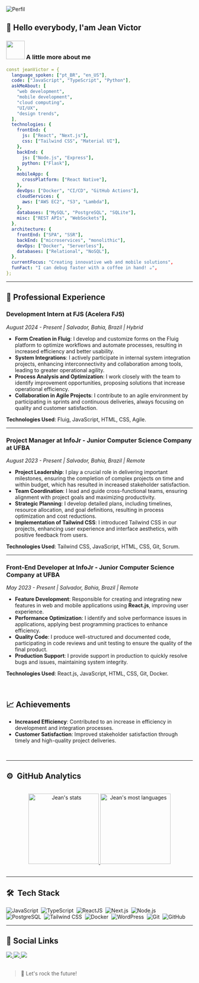 ![Perfil](https://img.shields.io/badge/Status-Desenvolvedor%20Full%20Stack-brightgreen)

## 👋 Hello everybody, I'am Jean Victor

### <img src="https://media3.giphy.com/media/v1.Y2lkPTc5MGI3NjExdGlzZzJ3bjBnM3Vwc3VtenAzeXdpZm0zNTV5dGhvZ2V0MW1oem9ubSZlcD12MV9pbnRlcm5hbF9naWZfYnlfaWQmY3Q9cw/eNwO33cDf7H60uqErv/giphy.webp" width="50"> A little more about me

```yaml
const jeanVictor = {
  language_spoken: ["pt_BR", "en_US"],
  code: ["JavaScript", "TypeScript", "Python"],
  askMeAbout: [
    "web development",
    "mobile development",
    "cloud computing",
    "UI/UX",
    "design trends",
  ],
  technologies: {
    frontEnd: {
      js: ["React", "Next.js"],
      css: ["Tailwind CSS", "Material UI"],
    },
    backEnd: {
      js: ["Node.js", "Express"],
      python: ["Flask"],
    },
    mobileApp: {
      crossPlatform: ["React Native"],
    },
    devOps: ["Docker", "CI/CD", "GitHub Actions"],
    cloudServices: {
      aws: ["AWS EC2", "S3", "Lambda"],
    },
    databases: ["MySQL", "PostgreSQL", "SQLite"],
    misc: ["REST APIs", "WebSockets"],
  },
  architecture: {
    frontEnd: ["SPA", "SSR"],
    backEnd: ["microservices", "monolithic"],
    devOps: ["Docker", "Serverless"],
    databases: ["Relational", "NoSQL"],
  },
  currentFocus: "Creating innovative web and mobile solutions",
  funFact: "I can debug faster with a coffee in hand! ☕️",
};
```

---

## 💼 Professional Experience

### Development Intern at FJS (Acelera FJS)

_August 2024 - Present | Salvador, Bahia, Brazil | Hybrid_

- **Form Creation in Fluig**: I develop and customize forms on the Fluig platform to optimize workflows and automate processes, resulting in increased efficiency and better usability.
- **System Integrations**: I actively participate in internal system integration projects, enhancing interconnectivity and collaboration among tools, leading to greater operational agility.
- **Process Analysis and Optimization**: I work closely with the team to identify improvement opportunities, proposing solutions that increase operational efficiency.
- **Collaboration in Agile Projects**: I contribute to an agile environment by participating in sprints and continuous deliveries, always focusing on quality and customer satisfaction.

**Technologies Used**: Fluig, JavaScript, HTML, CSS, Agile.

---

### Project Manager at InfoJr - Junior Computer Science Company at UFBA

_August 2023 - Present | Salvador, Bahia, Brazil | Remote_

- **Project Leadership**: I play a crucial role in delivering important milestones, ensuring the completion of complex projects on time and within budget, which has resulted in increased stakeholder satisfaction.
- **Team Coordination**: I lead and guide cross-functional teams, ensuring alignment with project goals and maximizing productivity.
- **Strategic Planning**: I develop detailed plans, including timelines, resource allocation, and goal definitions, resulting in process optimization and cost reductions.
- **Implementation of Tailwind CSS**: I introduced Tailwind CSS in our projects, enhancing user experience and interface aesthetics, with positive feedback from users.

**Technologies Used**: Tailwind CSS, JavaScript, HTML, CSS, Git, Scrum.

---

### Front-End Developer at InfoJr - Junior Computer Science Company at UFBA

_May 2023 - Present | Salvador, Bahia, Brazil | Remote_

- **Feature Development**: Responsible for creating and integrating new features in web and mobile applications using **React.js**, improving user experience.
- **Performance Optimization**: I identify and solve performance issues in applications, applying best programming practices to enhance efficiency.
- **Quality Code**: I produce well-structured and documented code, participating in code reviews and unit testing to ensure the quality of the final product.
- **Production Support**: I provide support in production to quickly resolve bugs and issues, maintaining system integrity.

**Technologies Used**: React.js, JavaScript, HTML, CSS, Git, Docker.

<br>

## 📈 Achievements

- **Increased Efficiency**: Contributed to an increase in efficiency in development and integration processes.
- **Customer Satisfaction**: Improved stakeholder satisfaction through timely and high-quality project deliveries.

<br>

---

## ⚙️ &nbsp;GitHub Analytics <!-- ===== PROFILE GITHUB DETAILS ===== -->

<div align="center"><br>
  <a href="https://github.com/DJeanS03">
   <img height="190em" src="https://github-readme-stats.vercel.app/api?username=DJeanS03&theme=react&show_icons=true" alt="Jean's stats"/>
   <img height="190em" src="https://github-readme-stats.vercel.app/api/top-langs/?username=DJeanS03&langs_count=7&theme=react" alt="Jean's most languages"/>
  </a>
</div>

 <br>

---

## 🛠 &nbsp;Tech Stack <!-- ===== ICONS PROGRAME LANGUAGES ===== -->

<p align="left">

![JavaScript](https://img.shields.io/badge/-JavaScript-05122A?style=for-the-badge&logo=javascript)&nbsp;
![TypeScript](https://img.shields.io/badge/-TypeScript-05122A?style=for-the-badge&logo=typescript)&nbsp;
![ReactJS](https://img.shields.io/badge/-React-05122A?style=for-the-badge&logo=react)&nbsp;
![Next.js](https://img.shields.io/badge/-Next.js-05122A?style=for-the-badge&logo=next.js)&nbsp;
![Node.js](https://img.shields.io/badge/-Node.js-05122A?style=for-the-badge&logo=node.js)&nbsp;
![PostgreSQL](https://img.shields.io/badge/-PostgreSQL-05122A?style=for-the-badge&logo=postgresql)&nbsp;
![Tailwind CSS](https://img.shields.io/badge/-Tailwind%20CSS-05122A?style=for-the-badge&logo=tailwindcss)&nbsp;
![Docker](https://img.shields.io/badge/-Docker-05122A?style=for-the-badge&logo=docker)&nbsp;
![WordPress](https://img.shields.io/badge/-WordPress-05122A?style=for-the-badge&logo=wordpress)&nbsp;
![Git](https://img.shields.io/badge/-Git-05122A?style=for-the-badge&logo=git)&nbsp;
![GitHub](https://img.shields.io/badge/-GitHub-05122A?style=for-the-badge&logo=github)&nbsp;

</p>

---

## 💬&nbsp;Social Links <!-- ===== LINKS CONTACT ===== -->

<div> 
  <a href="mailto:jeamsillva3@gmail.com" target="_blank">
    <img src="https://img.shields.io/badge/-Gmail-%23333?style=for-the-badge&logo=gmail&logoColor=white" target="_blank">
  </a>
  <a href="https://www.linkedin.com/in/jean-victor200/" target="_blank">
    <img src="https://img.shields.io/badge/-LinkedIn-%230077B5?style=for-the-badge&logo=linkedin&logoColor=white" target="_blank">
  </a>
  <a href="https://jean-victor-portfolio.vercel.app" target="_blank">
     <img src="https://img.shields.io/badge/-Portfolio-black?style=for-the-badge&logo=google-chrome&logoColor=white" target="_blank">
  </a>
</div>

  <br>

> 🚀 Let's rock the future!
